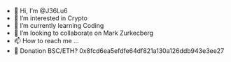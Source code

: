 - 👋 Hi, I’m @J36Lu6
- 👀 I’m interested in Crypto
- 🌱 I’m currently learning Coding
- 💞️ I’m looking to collaborate on Mark Zurkecberg
- 📫 How to reach me ...
- 💌 Donation BSC/ETH? 0x8fcd6ea5efdfe64df821a130a126ddb943e3ee27
<!---
J36Lu6/J36Lu6 is a ✨ special ✨ repository because its `README.md` (this file) appears on your GitHub profile.
You can click the Preview link to take a look at your changes.
--->
